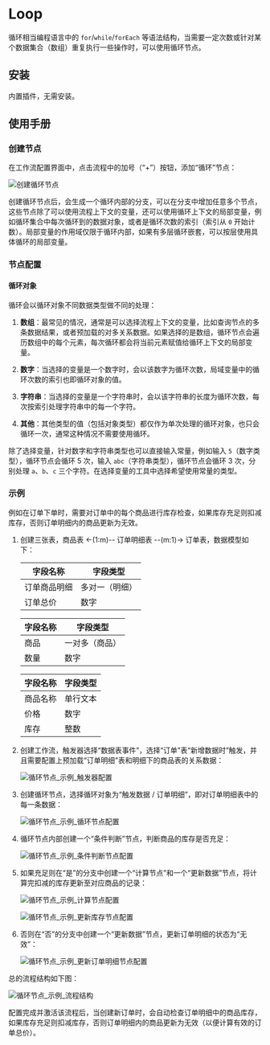 # Loop

<PluginInfo name="workflow-loop" link="/handbook/workflow/plugins/loop"></PluginInfo>

循环相当编程语言中的 `for`/`while`/`forEach` 等语法结构，当需要一定次数或针对某个数据集合（数组）重复执行一些操作时，可以使用循环节点。

## 安装

内置插件，无需安装。

## 使用手册

### 创建节点

在工作流配置界面中，点击流程中的加号（“+”）按钮，添加“循环”节点：

![创建循环节点](https://static-docs.nocobase.com/b3c8061a66bfff037f4b9509ab0aad75.png)

创建循环节点后，会生成一个循环内部的分支，可以在分支中增加任意多个节点，这些节点除了可以使用流程上下文的变量，还可以使用循环上下文的局部变量，例如循环集合中每次循环到的数据对象，或者是循环次数的索引（索引从 `0` 开始计数）。局部变量的作用域仅限于循环内部，如果有多层循环嵌套，可以按层使用具体循环的局部变量。

### 节点配置

#### 循环对象

循环会以循环对象不同数据类型做不同的处理：

1.  **数组**：最常见的情况，通常是可以选择流程上下文的变量，比如查询节点的多条数据结果，或者预加载的对多关系数据。如果选择的是数组，循环节点会遍历数组中的每个元素，每次循环都会将当前元素赋值给循环上下文的局部变量。

2.  **数字**：当选择的变量是一个数字时，会以该数字为循环次数，局域变量中的循环次数的索引也即循环对象的值。

3.  **字符串**：当选择的变量是一个字符串时，会以该字符串的长度为循环次数，每次按索引处理字符串中的每一个字符。

4.  **其他**：其他类型的值（包括对象类型）都仅作为单次处理的循环对象，也只会循环一次，通常这种情况不需要使用循环。

除了选择变量，针对数字和字符串类型也可以直接输入常量，例如输入 `5`（数字类型），循环节点会循环 5 次，输入 `abc`（字符串类型），循环节点会循环 3 次，分别处理 `a`、`b`、`c` 三个字符。在选择变量的工具中选择希望使用常量的类型。

### 示例

例如在订单下单时，需要对订单中的每个商品进行库存检查，如果库存充足则扣减库存，否则订单明细内的商品更新为无效。

1.  创建三张表，商品表 <-(1:m)-- 订单明细表 --(m:1)-> 订单表，数据模型如下：

    | 字段名称     | 字段类型       |
    | ------------ | -------------- |
    | 订单商品明细 | 多对一（明细） |
    | 订单总价     | 数字           |

    | 字段名称 | 字段类型       |
    | -------- | -------------- |
    | 商品     | 一对多（商品） |
    | 数量     | 数字           |

    | 字段名称 | 字段类型 |
    | -------- | -------- |
    | 商品名称 | 单行文本 |
    | 价格     | 数字     |
    | 库存     | 整数     |

2.  创建工作流，触发器选择“数据表事件”，选择“订单”表“新增数据时”触发，并且需要配置上预加载“订单明细”表和明细下的商品表的关系数据：

    ![循环节点_示例_触发器配置](https://static-docs.nocobase.com/0086601c2fc0e17a64d046a4c86b49b7.png)

3.  创建循环节点，选择循环对象为“触发数据 / 订单明细”，即对订单明细表中的每一条数据：

    ![循环节点_示例_循环节点配置](https://static-docs.nocobase.com/2507becc32db5a9a0641c198605a20da.png)

4.  循环节点内部创建一个“条件判断”节点，判断商品的库存是否充足：

    ![循环节点_示例_条件判断节点配置](https://static-docs.nocobase.com/a6d08d15786841e1a3512b38e4629852.png)

5.  如果充足则在“是”的分支中创建一个“计算节点”和一个“更新数据”节点，将计算完扣减的库存更新至对应商品的记录：

    ![循环节点_示例_计算节点配置](https://static-docs.nocobase.com/8df3604c71f8f8705b1552d3ebfe3b50.png)

    ![循环节点_示例_更新库存节点配置](https://static-docs.nocobase.com/2d84baa9b3b01bd85fccda9eec992378.png)

6.  否则在“否”的分支中创建一个“更新数据”节点，更新订单明细的状态为“无效”：

    ![循环节点_示例_更新订单明细节点配置](https://static-docs.nocobase.com/4996613090c254c69a1d80f3b3a7fae2.png)

总的流程结构如下图：

![循环节点_示例_流程结构](https://static-docs.nocobase.com/6f59ef246c1f19976344a7624c4c4151.png)

配置完成并激活该流程后，当创建新订单时，会自动检查订单明细中的商品库存，如果库存充足则扣减库存，否则订单明细内的商品更新为无效（以便计算有效的订单总价）。
